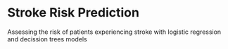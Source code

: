 # Stroke Risk Prediction
Assessing the risk of patients experiencing stroke with logistic regression and decission trees models
